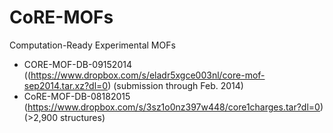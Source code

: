 # CoRE-MOFs
Computation-Ready Experimental MOFs

* CORE-MOF-DB-09152014 ((https://www.dropbox.com/s/eladr5xgce003nl/core-mof-sep2014.tar.xz?dl=0) (submission through Feb. 2014)
* CoRE-MOF-DB-08182015 (https://www.dropbox.com/s/3sz1o0nz397w448/core1charges.tar?dl=0) (>2,900 structures)
